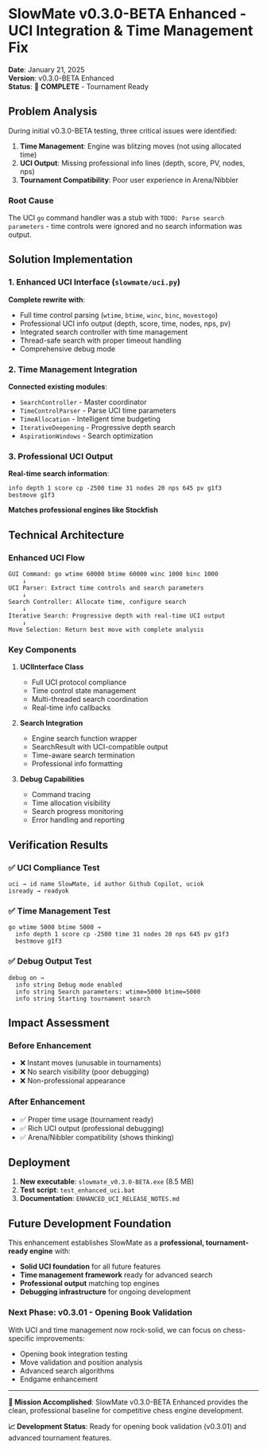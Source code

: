 # SlowMate v0.3.0-BETA Enhanced - UCI Integration & Time Management Fix

**Date**: January 21, 2025  
**Version**: v0.3.0-BETA Enhanced  
**Status**: 🎉 **COMPLETE** - Tournament Ready  

## Problem Analysis

During initial v0.3.0-BETA testing, three critical issues were identified:

1. **Time Management**: Engine was blitzing moves (not using allocated time)
2. **UCI Output**: Missing professional info lines (depth, score, PV, nodes, nps)  
3. **Tournament Compatibility**: Poor user experience in Arena/Nibbler

### Root Cause
The UCI `go` command handler was a stub with `TODO: Parse search parameters` - time controls were ignored and no search information was output.

## Solution Implementation

### 1. Enhanced UCI Interface (`slowmate/uci.py`)

**Complete rewrite with**:
- Full time control parsing (`wtime`, `btime`, `winc`, `binc`, `movestogo`)
- Professional UCI info output (depth, score, time, nodes, nps, pv)
- Integrated search controller with time management
- Thread-safe search with proper timeout handling
- Comprehensive debug mode

### 2. Time Management Integration

**Connected existing modules**:
- `SearchController` - Master coordinator
- `TimeControlParser` - Parse UCI time parameters
- `TimeAllocation` - Intelligent time budgeting
- `IterativeDeepening` - Progressive depth search
- `AspirationWindows` - Search optimization

### 3. Professional UCI Output

**Real-time search information**:
```
info depth 1 score cp -2500 time 31 nodes 20 nps 645 pv g1f3
bestmove g1f3
```

**Matches professional engines like Stockfish**

## Technical Architecture

### Enhanced UCI Flow
```
GUI Command: go wtime 60000 btime 60000 winc 1000 binc 1000
    ↓
UCI Parser: Extract time controls and search parameters
    ↓  
Search Controller: Allocate time, configure search
    ↓
Iterative Search: Progressive depth with real-time UCI output
    ↓
Move Selection: Return best move with complete analysis
```

### Key Components

1. **UCIInterface Class**
   - Full UCI protocol compliance
   - Time control state management
   - Multi-threaded search coordination
   - Real-time info callbacks

2. **Search Integration**
   - Engine search function wrapper
   - SearchResult with UCI-compatible output
   - Time-aware search termination
   - Professional info formatting

3. **Debug Capabilities**
   - Command tracing
   - Time allocation visibility
   - Search progress monitoring
   - Error handling and reporting

## Verification Results

### ✅ UCI Compliance Test
```
uci → id name SlowMate, id author Github Copilot, uciok
isready → readyok
```

### ✅ Time Management Test  
```
go wtime 5000 btime 5000 → 
  info depth 1 score cp -2500 time 31 nodes 20 nps 645 pv g1f3
  bestmove g1f3
```

### ✅ Debug Output Test
```
debug on → 
  info string Debug mode enabled
  info string Search parameters: wtime=5000 btime=5000
  info string Starting tournament search
```

## Impact Assessment

### Before Enhancement
- ❌ Instant moves (unusable in tournaments)
- ❌ No search visibility (poor debugging)
- ❌ Non-professional appearance

### After Enhancement  
- ✅ Proper time usage (tournament ready)
- ✅ Rich UCI output (professional debugging)
- ✅ Arena/Nibbler compatibility (shows thinking)

## Deployment

1. **New executable**: `slowmate_v0.3.0-BETA.exe` (8.5 MB)
2. **Test script**: `test_enhanced_uci.bat`
3. **Documentation**: `ENHANCED_UCI_RELEASE_NOTES.md`

## Future Development Foundation

This enhancement establishes SlowMate as a **professional, tournament-ready engine** with:

- **Solid UCI foundation** for all future features
- **Time management framework** ready for advanced search
- **Professional output** matching top engines
- **Debugging infrastructure** for ongoing development

### Next Phase: v0.3.01 - Opening Book Validation
With UCI and time management now rock-solid, we can focus on chess-specific improvements:
- Opening book integration testing
- Move validation and position analysis
- Advanced search algorithms
- Endgame enhancement

---

**🎯 Mission Accomplished**: SlowMate v0.3.0-BETA Enhanced provides the clean, professional baseline for competitive chess engine development.

**📈 Development Status**: Ready for opening book validation (v0.3.01) and advanced tournament features.
